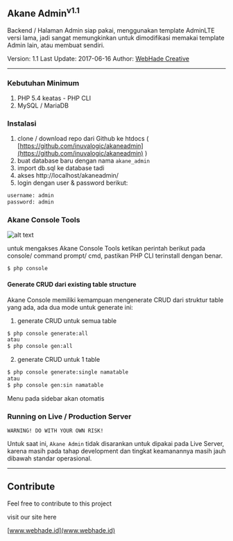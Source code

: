 ## Akane Admin<sup>v1.1</sup>

Backend / Halaman Admin siap pakai, menggunakan template AdminLTE versi lama, jadi sangat memungkinkan untuk dimodifikasi memakai template Admin lain, atau membuat sendiri.

Version: 1.1
Last Update: 2017-06-16
Author: [WebHade Creative](http://www.webhade.id)
___

### Kebutuhan Minimum

1. PHP 5.4 keatas - PHP CLI
2. MySQL / MariaDB

### Instalasi

1. clone / download repo dari Github ke htdocs ( [https://github.com/inuvalogic/akaneadmin](https://github.com/inuvalogic/akaneadmin) )
2. buat database baru dengan nama `akane_admin`
3. import db.sql ke database tadi
4. akses http://localhost/akaneadmin/
5. login dengan user & password berikut:

```sh
username: admin
password: admin
```

### Akane Console Tools

![alt text](https://github.com/inuvalogic/akaneadmin/raw/master/preview/console.png "akane console tools")

untuk mengakses Akane Console Tools ketikan perintah berikut pada console/ command prompt/ cmd, pastikan PHP CLI terinstall dengan benar.

```sh
$ php console
```

#### Generate CRUD dari existing table structure

Akane Console memiliki kemampuan mengenerate CRUD dari struktur table yang ada, ada dua mode untuk generate ini:

1. generate CRUD untuk semua table

```sh
$ php console generate:all
atau
$ php console gen:all
```

2. generate CRUD untuk 1 table

```sh
$ php console generate:single namatable
atau
$ php console gen:sin namatable
```

Menu pada sidebar akan otomatis

### Running on Live / Production Server

`WARNING! DO WITH YOUR OWN RISK!`

Untuk saat ini, `Akane Admin` tidak disarankan untuk dipakai pada Live Server, karena masih pada tahap development dan tingkat keamanannya masih jauh dibawah standar operasional.
___

## Contribute

Feel free to contribute to this project

visit our site here

[www.webhade.id](www.webhade.id)